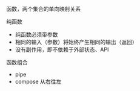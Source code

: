 函数，两个集合的单向映射关系

纯函数
- 纯函数必须带参数
- 相同的输入（参数）将始终产生相同的输出（返回）
- 没有副作用，即不依赖于外部状态、API

函数组合
- pipe
- compose 从右往左